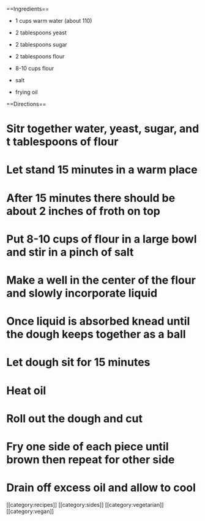 ==Ingredients==

* 1 cups warm water (about 110)

* 2 tablespoons yeast

* 2 tablespoons sugar

* 2 tablespoons flour

* 8-10 cups flour

* salt

* frying oil

==Directions==

# Sitr together water, yeast, sugar, and t tablespoons of flour
# Let stand 15 minutes in a warm place
# After 15 minutes there should be about 2 inches of froth on top
# Put 8-10 cups of flour in a large bowl and stir in a pinch of salt
# Make a well in the center of the flour and slowly incorporate liquid
# Once liquid is absorbed knead until the dough keeps together as a ball
# Let dough sit for 15 minutes
# Heat oil
# Roll out the dough and cut 
# Fry one side of each piece until brown then repeat for other side
# Drain off excess oil and allow to cool

[[category:recipes]] [[category:sides]] [[category:vegetarian]] [[category:vegan]]